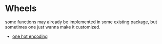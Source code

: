 # Wheels
some functions may already be implemented in some existing package, but sometimes one just wanna make it customized.

- [one hot encoding](file:oneHotEncode.py)
